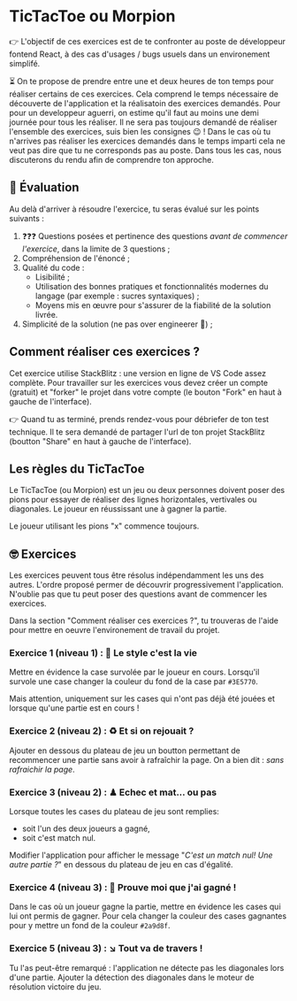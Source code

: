 # TicTacToe ou Morpion

👉 L'objectif de ces exercices est de te confronter au poste de développeur fontend React, à des cas d'usages / bugs usuels dans un environement simplifé.

⏳ On te propose de prendre entre une et deux heures de ton temps pour réaliser certains de ces exercices. Cela comprend le temps nécessaire de découverte de l'application et la réalisatoin des exercices demandés. Pour pour un developpeur aguerri, on estime qu'il faut au moins une demi journée pour tous les réaliser. Il ne sera pas toujours demandé de réaliser l'ensemble des exercices, suis bien les consignes 😉 ! Dans le cas où tu n'arrives pas réaliser les exercices demandés dans le temps imparti cela ne veut pas dire que tu ne corresponds pas au poste. Dans tous les cas, nous discuterons du rendu afin de comprendre ton approche.

## 💯 Évaluation

Au delà d'arriver à résoudre l'exercice, tu seras évalué sur les points suivants :

1. ❓❓❓ Questions posées et pertinence des questions _avant de commencer l'exercice_, dans la limite de 3 questions ;
2. Compréhension de l'énoncé ;
3. Qualité du code :
   - Lisibilité ;
   - Utilisation des bonnes pratiques et fonctionnalités modernes du langage (par exemple : sucres syntaxiques) ;
   - Moyens mis en œuvre pour s'assurer de la fiabilité de la solution livrée.
4. Simplicité de la solution (ne pas over engineerer 🤯) ;

## Comment réaliser ces exercices ?

Cet exercice utilise StackBlitz : une version en ligne de VS Code assez complète. Pour travailler sur les exercices vous devez créer un compte (gratuit) et "forker" le projet dans votre compte (le bouton "Fork" en haut à gauche de l'interface).

👉 Quand tu as terminé, prends rendez-vous pour débriefer de ton test technique. Il te sera demandé de partager l'url de ton projet StackBlitz (boutton "Share" en haut à gauche de l'interface).

## Les règles du TicTacToe

Le TicTacToe (ou Morpion) est un jeu ou deux personnes doivent poser des pions pour essayer de réaliser des lignes horizontales, vertivales ou diagonales. Le joueur en réussissant une à gagner la partie.

Le joueur utilisant les pions "x" commence toujours.

## 🤓 Exercices

Les exercices peuvent tous être résolus indépendamment les uns des autres. L'ordre proposé permer de découvrir progressivement l'application. N'oublie pas que tu peut poser des questions avant de commencer les exercices.

Dans la section "Comment réaliser ces exercices ?", tu trouveras de l'aide pour mettre en oeuvre l'environement de travail du projet.

### Exercice 1 (niveau 1) : 🎨 Le style c'est la vie

Mettre en évidence la case survolée par le joueur en cours. Lorsqu'il survole une case changer la couleur du fond de la case par `#3E5770`.

Mais attention, uniquement sur les cases qui n'ont pas déjà été jouées et lorsque qu'une partie est en cours !

### Exercice 2 (niveau 2) : ♻ Et si on rejouait ?

Ajouter en dessous du plateau de jeu un boutton permettant de recommencer une partie sans avoir à rafraîchir la page. On a bien dit : _sans rafraichir la page_.

### Exercice 3 (niveau 2) : ♟ Echec et mat... ou pas

Lorsque toutes les cases du plateau de jeu sont remplies:

- soit l'un des deux joueurs a gagné,
- soit c'est match nul.

Modifier l'application pour afficher le message "_C'est un match nul! Une autre partie ?_" en dessous du plateau de jeu en cas d'égalité.

### Exercice 4 (niveau 3) : 🔎 Prouve moi que j'ai gagné !

Dans le cas où un joueur gagne la partie, mettre en évidence les cases qui lui ont permis de gagner. Pour cela changer la couleur des cases gagnantes pour y mettre un fond de la couleur `#2a9d8f`.

### Exercice 5 (niveau 3) : ↘ Tout va de travers !

Tu l'as peut-être remarqué : l'application ne détecte pas les diagonales lors d'une partie. Ajouter la détection des diagonales dans le moteur de résolution victoire du jeu.
